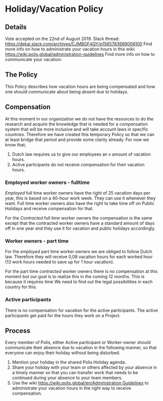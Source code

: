 

# Holiday/Vacation Policy
## Details
Vote accepted on the 22nd of August 2019. Slack thread: https://dekai.slack.com/archives/CJMBGF4QY/p1565783669008100 
Find more info on how to administrate your vacation hours in this wiki: https://wiki.polis.global/administration-guidelines
Find more info on how to communicate your vacation: 


## The Policy 
This Policy describes how vacation hours are being compensated and how one should communicate about being absent due to holidays.


## Compensation 

At this moment in our organization we do not have the resources to do the research and acquire the knowledge that is needed for a compensation system that will be more inclusive and will take account laws in specific countries. Therefore we have created this temporary Policy so that we can at least bridge that period and provide some clarity already. For now we know that; 
1. Dutch law requires us to give our employees an x amount of vacation hours. 
2. Active participants do not receive compensation for their vacation hours. 


### Employed worker owners - fulltime
*Employed* full time worker owners have the right of 25 vacation days per year, this is based on a 40-hour work week. They can use it whenever they want. Full time worker owners also have the right to take time off on Public Holidays and receive compensation for that. 
 
For the *Contracted* full time worker owners the compensation is the same except that the contracted worker owners have a standard amount of days off in one year and they use it for vacation and public holidays accordingly.

### Worker owners - part time
For the *employed* part time worker owners we are obliged to follow Dutch law. Therefore they will receive 0,08 vacation hours for each worked hour (13 work hours needed to save up for 1 hour vacation).

For the part time *contracted* worker owners there is no compensation at this moment but our goal is to realize this in the coming  12 months. This is because it requires time We need to find out the legal possibilities in each country for this.

### Active participants
There is no compensation for vacation for the active participants. The active participants get paid for the hours they work on a Project.

## Process
Every member of Polis, either Active participant or Worker-owner should communicate their absence due to vacation in the following manner, so that everyone can enjoy their holiday without being disturbed. 
1. Mention your holiday in the shared Polis Holiday agenda. 
2. Share your holiday with your team or others affected by your absence in a timely manner so that you can transfer work that needs to be continued during your absence to your team members. 
3. Use the wiki [https://wiki.polis.global/en/Administration Guidelines](https://wiki.polis.global/en/Administration%20Guidelines) to administrate your vacation hours in the right way to receive compensation. 
